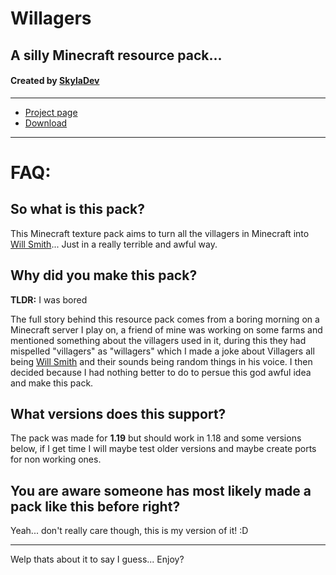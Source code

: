 # Willagers
## A silly Minecraft resource pack...
#### Created by [SkylaDev][GitHub]

---

 * [Project page][ProjectPage]
 * [Download][LatestVer]

---

FAQ:
====

So what is this pack?
---------------------

This Minecraft texture pack aims to turn all the villagers in Minecraft into [Will Smith][WillSmithWiki]... Just in a really terrible and awful way.

Why did you make this pack?
---------------------------

**TLDR:** I was bored

The full story behind this resource pack comes from a boring morning on a Minecraft server I play on, a friend of mine was working on some farms and mentioned something about the villagers used in it, during this they had mispelled "villagers" as "willagers" which I made a joke about Villagers all being [Will Smith][WillSmithWiki] and their sounds being random things in his voice. I then decided because I had nothing better to do to persue this god awful idea and make this pack.

What versions does this support?
--------------------------------

The pack was made for **1.19** but should work in 1.18 and some versions below, if I get time I will maybe test older versions and maybe create ports for non working ones.

You **are** aware someone has most likely made a pack like this before right?
-----------------------------------------------------------------------------

Yeah... don't really care though, this is my version of it! :D

---

Welp thats about it to say I guess... Enjoy?


[GitHub]: https://github.com/Skyla-Dev "SkylaDev's GitHub profile"
[LatestVer]: https://github.com/Skyla-Dev/Willagers/releases/tag/v1.0 "Latest version of this pack download links"
[ProjectPage]: https://skyla.dev/project/Willagers "Project page on skyla.dev"
[WillSmithWiki]: https://en.wikipedia.org/wiki/Will_Smith "Will Smith - Wikipedia"
